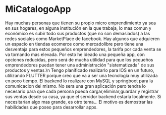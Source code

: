 # MiCatalogoApp

Hay muchas personas que tienen su propio micro emprendimiento ya sea en sus hogares, en alguna institución en la que trabaja, lo mas comun y económico es subir todo sus productos (que no son demasiados) a las redes sociales como MarketPlace de facebook.
Hay algunos que adquieren un espacio en tiendas ecomerce como mercadolibre pero tiene una desventaja para estos pequeños emprendedores, la tarifa por cada venta se va tornando mas elevada.
Por esto he ideado una pequeña app, con opciones reducidas, pero será de mucha utilidad para que los pequeños emprendedores puedan tener una administración "sistematizada" de sus productos y ventas.\n
Tengo planificado realizarlo para IOS en un futuro, utilizando FLUTTER porque creo que va a ser una tecnología muy utilizada en poco tiempo.
El backend lo realizare con MySQL y springboot para la comunicacion del mismo. 
No sera una gran aplicación pero tendra lo necesario para que cada persona pueda cargar,eliminar,guardar y registrar sus ventas desde su casa, ya que el servidor backend estaría
localmente. 
Si necesitarían algo mas grande, es otro tema...
El motivo es demostrar las habilidades que poseo para desarrollar apps.
